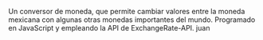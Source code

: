 Un conversor de moneda, que permite cambiar valores entre la moneda mexicana con algunas otras monedas importantes del mundo. Programado en JavaScript y empleando la API de ExchangeRate-API.
juan
